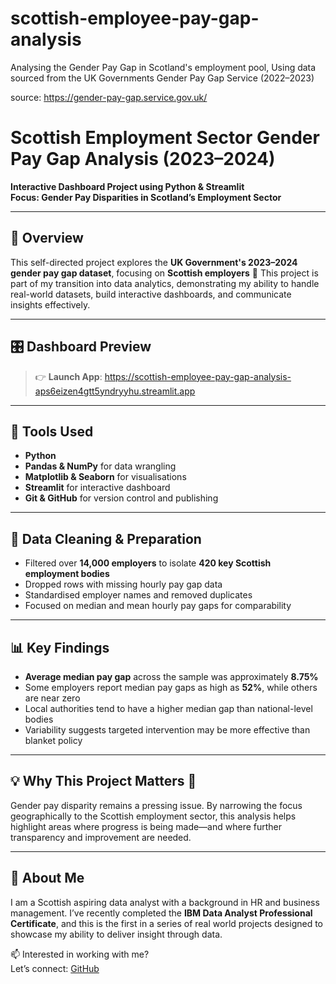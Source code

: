 # scottish-employee-pay-gap-analysis
Analysing the Gender Pay Gap in Scotland's employment pool, Using data sourced from the UK Governments Gender Pay Gap Service (2022–2023)

source: https://gender-pay-gap.service.gov.uk/

# Scottish Employment Sector Gender Pay Gap Analysis (2023–2024)

 **Interactive Dashboard Project using Python & Streamlit**  
 **Focus: Gender Pay Disparities in Scotland’s Employment Sector**

---

## 📖 Overview

This self-directed project explores the **UK Government's 2023–2024 gender pay gap dataset**, focusing on **Scottish employers** 🏴󠁧󠁢󠁳󠁣󠁴󠁿 
This project is part of my transition into data analytics, demonstrating my ability to handle real-world datasets, build interactive dashboards, and communicate insights effectively.

---

## 🎛️ Dashboard Preview

> 👉 **Launch App**: https://scottish-employee-pay-gap-analysis-aps6eizen4gtt5yndryyhu.streamlit.app

---

## 🔧 Tools Used

- **Python**  
- **Pandas & NumPy** for data wrangling  
- **Matplotlib & Seaborn** for visualisations  
- **Streamlit** for interactive dashboard  
- **Git & GitHub** for version control and publishing

---

## 🧹 Data Cleaning & Preparation

- Filtered over **14,000 employers** to isolate **420 key Scottish employment bodies**
- Dropped rows with missing hourly pay gap data
- Standardised employer names and removed duplicates
- Focused on median and mean hourly pay gaps for comparability

---

## 📊 Key Findings

- **Average median pay gap** across the sample was approximately **8.75%**
- Some employers report median pay gaps as high as **52%**, while others are near zero
- Local authorities tend to have a higher median gap than national-level bodies
- Variability suggests targeted intervention may be more effective than blanket policy

---

## 💡 Why This Project Matters 🤝

Gender pay disparity remains a pressing issue. By narrowing the focus geographically to the Scottish employment sector, this analysis helps highlight areas where progress is being made—and where further transparency and improvement are needed.

---

## 👋 About Me

I am a Scottish aspiring data analyst with a background in HR and business management. I’ve recently completed the **IBM Data Analyst Professional Certificate**, and this is the first in a series of real world projects designed to showcase my ability to deliver insight through data.

📫 Interested in working with me?  
Let’s connect: [GitHub](https://github.com/LiamsPython)



